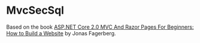 # MvcSecSql

Based on the book <a href="https://github.com/csharpschool/VideoOnDemandCore2">ASP.NET Core 2.0 MVC And Razor Pages For Beginners: How to Build a Website</a> by Jonas Fagerberg.

